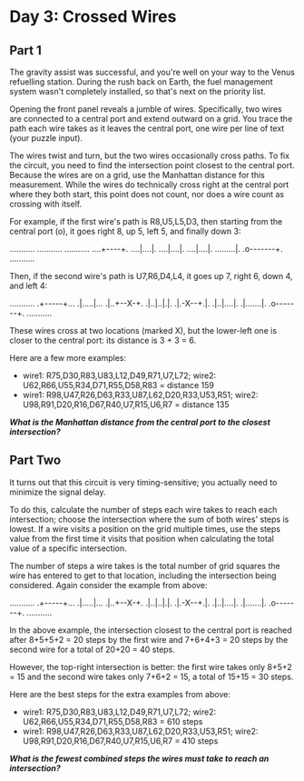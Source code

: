 # Day 3: Crossed Wires

## Part 1

The gravity assist was successful, and you're well on your way to the Venus refuelling station.
During the rush back on Earth, the fuel management system wasn't completely installed, so that's next on the priority list.

Opening the front panel reveals a jumble of wires.
Specifically, two wires are connected to a central port and extend outward on a grid.
You trace the path each wire takes as it leaves the central port, one wire per line of text (your puzzle input).

The wires twist and turn, but the two wires occasionally cross paths.
To fix the circuit, you need to find the intersection point closest to the central port.
Because the wires are on a grid, use the Manhattan distance for this measurement.
While the wires do technically cross right at the central port where they both start, this point does not count, nor does a wire count as crossing with itself.

For example, if the first wire's path is R8,U5,L5,D3, then starting from the central port (o), it goes right 8, up 5, left 5, and finally down 3:

...........
...........
...........
....+----+.
....|....|.
....|....|.
....|....|.
.........|.
.o-------+.
...........

Then, if the second wire's path is U7,R6,D4,L4, it goes up 7, right 6, down 4, and left 4:

...........
.+-----+...
.|.....|...
.|..+--X-+.
.|..|..|.|.
.|.-X--+.|.
.|..|....|.
.|.......|.
.o-------+.
...........

These wires cross at two locations (marked X), but the lower-left one is closer to the central port: its distance is 3 + 3 = 6.

Here are a few more examples:

* wire1: R75,D30,R83,U83,L12,D49,R71,U7,L72; wire2: U62,R66,U55,R34,D71,R55,D58,R83 = distance 159
* wire1: R98,U47,R26,D63,R33,U87,L62,D20,R33,U53,R51; wire2: U98,R91,D20,R16,D67,R40,U7,R15,U6,R7 = distance 135

***What is the Manhattan distance from the central port to the closest intersection?***

## Part Two

It turns out that this circuit is very timing-sensitive; you actually need to minimize the signal delay.

To do this, calculate the number of steps each wire takes to reach each intersection; choose the intersection where the sum of both wires' steps is lowest.
If a wire visits a position on the grid multiple times, use the steps value from the first time it visits that position when calculating the total value of a specific intersection.

The number of steps a wire takes is the total number of grid squares the wire has entered to get to that location, including the intersection being considered.
Again consider the example from above:

...........
.+-----+...
.|.....|...
.|..+--X-+.
.|..|..|.|.
.|.-X--+.|.
.|..|....|.
.|.......|.
.o-------+.
...........

In the above example, the intersection closest to the central port is reached after 8+5+5+2 = 20 steps by the first wire and 7+6+4+3 = 20 steps by the second wire for a total of 20+20 = 40 steps.

However, the top-right intersection is better: the first wire takes only 8+5+2 = 15 and the second wire takes only 7+6+2 = 15, a total of 15+15 = 30 steps.

Here are the best steps for the extra examples from above:

* wire1: R75,D30,R83,U83,L12,D49,R71,U7,L72; wire2: U62,R66,U55,R34,D71,R55,D58,R83 = 610 steps
* wire1: R98,U47,R26,D63,R33,U87,L62,D20,R33,U53,R51; wire2: U98,R91,D20,R16,D67,R40,U7,R15,U6,R7 = 410 steps

***What is the fewest combined steps the wires must take to reach an intersection?***
